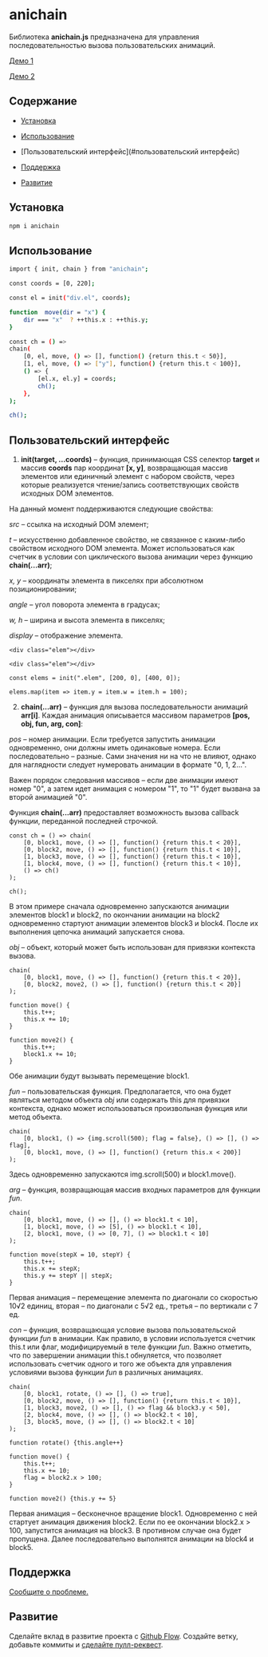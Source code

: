 # anichain

Библиотека **anichain.js** предназначена для управления последовательностью вызова пользовательских анимаций.

[Демо 1](http://msementsov.ru/anichain/demo/)

[Демо 2](http://msementsov.ru/anichain/game/)

## Содержание

- [Установка](#установка)

- [Использование](#использование)

- [Пользовательский интерфейс](#пользовательский интерфейс)

- [Поддержка](#поддержка)

- [Развитие](#развитие)

## Установка

```sh
npm i anichain
```

## Использование

```sh
import { init, chain } from "anichain";

const coords = [0, 220];

const el = init("div.el", coords);

function  move(dir = "x") {
	dir === "x"  ? ++this.x : ++this.y;
}

const ch = () =>
chain(
	[0, el, move, () => [], function() {return this.t < 50}],
	[1, el, move, () => ["y"], function() {return this.t < 100}],
	() => {
		[el.x, el.y] = coords;
		ch();
	},
);

ch();
```

## Пользовательский интерфейс

1. **init(target, ...coords)** – функция, принимающая CSS селектор **target** и массив **coords** пар координат **[x, y]**, возвращающая массив элементов или единичный элемент с набором свойств, через которые реализуется чтение/запись соответствующих свойств исходных DOM элементов.

На данный момент поддерживаются следующие свойства:

_src_ – ссылка на исходный DOM элемент;

_t_ – искусственно добавленное свойство, не связанное с каким-либо свойством исходного DOM элемента. Может использоваться как счетчик в условии con циклического вызова анимации через функцию **chain(...arr)**;

_x, y_ – координаты элемента в пикселях при абсолютном позиционировании;

_angle_ – угол поворота элемента в градусах;

_w, h_ – ширина и высота элемента в пикселях;

_display_ – отображение элемента.

```
<div class="elem"></div>

<div class="elem"></div>
```

```
const elems = init(".elem", [200, 0], [400, 0]);

elems.map(item => item.y = item.w = item.h = 100);
```

2. **chain(...arr)** – функция для вызова последовательности анимаций **arr[i]**. Каждая анимация описывается массивом параметров **[pos, obj, fun, arg, con]**:

_pos_ – номер анимации. Если требуется запустить анимации одновременно, они должны иметь одинаковые номера. Если последовательно – разные. Сами значения ни на что не влияют, однако для наглядности следует нумеровать анимации в формате "0, 1, 2...".

Важен порядок следования массивов – если две анимации имеют номер "0", а затем идет анимация с номером "1", то "1" будет вызвана за второй анимацией "0".

Функция **chain(...arr)** предоставляет возможность вызова callback функции, переданной последней строчкой.

```
const ch = () => chain(
	[0, block1, move, () => [], function() {return this.t < 20}],
	[0, block2, move, () => [], function() {return this.t < 10}],
	[1, block3, move, () => [], function() {return this.t < 10}],
	[1, block4, move, () => [], function() {return this.t < 10}],
	() => ch()
);

ch();
```

В этом примере сначала одновременно запускаются анимации элементов block1 и block2, по окончании анимации на block2 одновременно стартуют анимации элементов block3 и block4. После их выполнения цепочка анимаций запускается снова.

_obj_ – объект, который может быть использован для привязки контекста вызова.

```
chain(
	[0, block1, move, () => [], function() {return this.t < 20}],
	[0, block2, move2, () => [], function() {return this.t < 20}]
);

function move() {
	this.t++;
	this.x += 10;
}

function move2() {
	this.t++;
	block1.x += 10;
}
```

Обе анимации будут вызывать перемещение block1.

_fun_ – пользовательская функция. Предполагается, что она будет являться методом объекта _obj_ или содержать this для привязки контекста, однако может использоваться произвольная функция или метод объекта.

```
chain(
	[0, block1, () => {img.scroll(500); flag = false}, () => [], () => flag],
	[0, block1, move, () => [], function() {return this.x < 200}]
);
```

Здесь одновременно запускаются img.scroll(500) и block1.move().

_arg_ – функция, возвращающая массив входных параметров для функции _fun_.

```
chain(
	[0, block1, move, () => [], () => block1.t < 10],
	[1, block1, move, () => [5], () => block1.t < 10],
	[2, block1, move, () => [0, 7], () => block1.t < 10]
);

function move(stepX = 10, stepY) {
	this.t++;
	this.x += stepX;
	this.y += stepY || stepX;
}
```

Первая анимация – перемещение элемента по диагонали со скоростью 10√2 единиц, вторая – по диагонали с 5√2 ед., третья – по вертикали с 7 ед.

_con_ – функция, возвращающая условие вызова пользовательской функции _fun_ в анимации. Как правило, в условии используется счетчик this.t или флаг, модифицируемый в теле функции _fun_. Важно отметить, что по завершении анимации this.t обнуляется, что позволяет использовать счетчик одного и того же объекта для управления условиями вызова функции _fun_ в различных анимациях.

```
chain(
	[0, block1, rotate, () => [], () => true],
	[0, block2, move, () => [], function() {return this.t < 10}],
	[1, block3, move2, () => [], () => flag && block3.y < 50],
	[2, block4, move, () => [], () => block2.t < 10],
	[3, block5, move, () => [], () => block2.t < 10]
);

function rotate() {this.angle++}

function move() {
	this.t++;
	this.x += 10;
	flag = block2.x > 100;
}

function move2() {this.y += 5}
```

Первая анимация – бесконечное вращение block1. Одновременно с ней стартует анимация движения block2. Если по ее окончании block2.x > 100, запустится анимация на block3. В противном случае она будет пропущена. Далее последовательно выполнятся анимации на block4 и block5.

## Поддержка

[Сообщите о проблеме.](https://github.com/Fewed/anichain/issues/new)

## Развитие

Сделайте вклад в развитие проекта с [Github Flow](https://guides.github.com/introduction/flow/). Создайте ветку, добавьте коммиты и [сделайте пулл-реквест](https://github.com/Fewed/anichain/compare).
